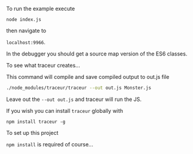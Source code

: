 To run the example execute

<code>node index.js</code>

then navigate to 

<code>localhost:9966</code>.

In the debugger you should get a source map version of the ES6 classes.

To see what traceur creates...

This command will compile and save compiled output to out.js file

````bash
./node_modules/traceur/traceur --out out.js Monster.js 
````

Leave out the <code>--out out.js</code> and traceur will run the JS.

If you wish you can install <code>traceur</code> globally with

<code>npm install traceur -g</code>

To set up this project

<code>npm install</code> is required of course...
